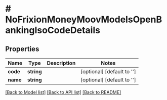 # # NoFrixionMoneyMoovModelsOpenBankingIsoCodeDetails

## Properties

Name | Type | Description | Notes
------------ | ------------- | ------------- | -------------
**code** | **string** |  | [optional] [default to '']
**name** | **string** |  | [optional] [default to '']

[[Back to Model list]](../../README.md#models) [[Back to API list]](../../README.md#endpoints) [[Back to README]](../../README.md)
